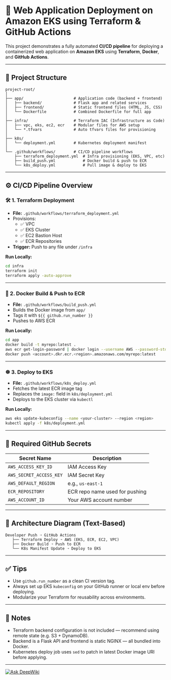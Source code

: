 # 🚀 Web Application Deployment on Amazon EKS using Terraform & GitHub Actions

This project demonstrates a fully automated **CI/CD pipeline** for deploying a containerized web application on **Amazon EKS** using **Terraform**, **Docker**, and **GitHub Actions**.

---

## 📁 Project Structure

```
project-root/
│
├── app/                      # Application code (backend + frontend)
│   ├── backend/              # Flask app and related services
│   ├── frontend/             # Static frontend files (HTML, JS, CSS)
│   └── Dockerfile            # Combined Dockerfile for full app
│
├── infra/                    # Terraform IAC (Infrastructure as Code)
│   ├── vpc, eks, ec2, ecr    # Modular files for AWS setup
│   └── *.tfvars              # Auto tfvars files for provisioning
│
├── k8s/
│   └── deployment.yml        # Kubernetes deployment manifest
│
└── .github/workflows/        # CI/CD pipeline workflows
    ├── terraform_deployment.yml  # Infra provisioning (EKS, VPC, etc)
    ├── build_push.yml            # Docker build & push to ECR
    └── k8s_deploy.yml            # Pull image & deploy to EKS
```

---

## ⚙️ CI/CD Pipeline Overview

### 🛠️ 1. Terraform Deployment
- **File:** `.github/workflows/terraform_deployment.yml`
- Provisions:
  - ✅ VPC
  - ✅ EKS Cluster
  - ✅ EC2 Bastion Host
  - ✅ ECR Repositories
- **Trigger:** Push to any file under `/infra`

**Run Locally:**
```bash
cd infra
terraform init
terraform apply -auto-approve
```

---

### 🐳 2. Docker Build & Push to ECR
- **File:** `.github/workflows/build_push.yml`
- Builds the Docker image from `app/`
- Tags it with `${{ github.run_number }}`
- Pushes to AWS ECR

**Run Locally:**
```bash
cd app
docker build -t myrepo:latest .
aws ecr get-login-password | docker login --username AWS --password-stdin <account>.dkr.ecr.<region>.amazonaws.com
docker push <account>.dkr.ecr.<region>.amazonaws.com/myrepo:latest
```

---

### ☸️ 3. Deploy to EKS
- **File:** `.github/workflows/k8s_deploy.yml`
- Fetches the latest ECR image tag
- Replaces the `image:` field in `k8s/deployment.yml`
- Deploys to the EKS cluster via `kubectl`

**Run Locally:**
```bash
aws eks update-kubeconfig --name <your-cluster> --region <region>
kubectl apply -f k8s/deployment.yml
```

---

## 🔐 Required GitHub Secrets

| Secret Name             | Description                        |
|------------------------|------------------------------------|
| `AWS_ACCESS_KEY_ID`    | IAM Access Key                     |
| `AWS_SECRET_ACCESS_KEY`| IAM Secret Key                     |
| `AWS_DEFAULT_REGION`   | e.g., `us-east-1`                  |
| `ECR_REPOSITORY`       | ECR repo name used for pushing     |
| `AWS_ACCOUNT_ID`       | Your AWS account number            |

---

## 🧭 Architecture Diagram (Text-Based)

```
Developer Push ➝ GitHub Actions
   ├── Terraform Deploy ➝ AWS (EKS, ECR, EC2, VPC)
   ├── Docker Build ➝ Push to ECR
   └── K8s Manifest Update ➝ Deploy to EKS
```

---

## ✅ Tips

- Use `github.run_number` as a clean CI version tag.
- Always set up EKS `kubeconfig` on your GitHub runner or local env before deploying.
- Modularize your Terraform for reusability across environments.

---

## 🧠 Notes

- Terraform backend configuration is not included — recommend using remote state (e.g. S3 + DynamoDB).
- Backend is a Flask API and frontend is static NGINX — all bundled into Docker.
- Kubernetes deploy job uses `sed` to patch in latest Docker image URI before applying.

---
[![Ask DeepWiki](https://deepwiki.com/badge.svg)](https://deepwiki.com/MohamedGouda99/llm-on-aws)
